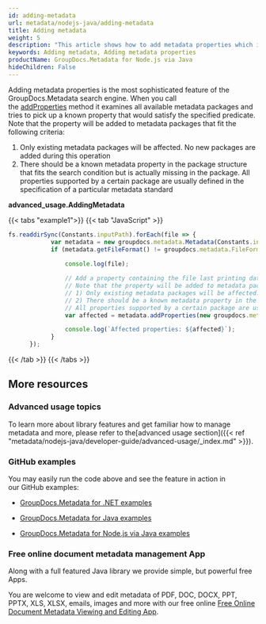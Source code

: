 ```yaml
---
id: adding-metadata
url: metadata/nodejs-java/adding-metadata
title: Adding metadata
weight: 5
description: "This article shows how to add metadata properties which is the most sophisticated feature of the GroupDocs.Metadata Node.js via Java search engine"
keywords: Adding metadata, Adding metadata properties
productName: GroupDocs.Metadata for Node.js via Java
hideChildren: False
---
```

Adding metadata properties is the most sophisticated feature of the GroupDocs.Metadata search engine. When you call the [addProperties](https://reference.groupdocs.com/metadata/nodejs-java/com.groupdocs.metadata/Metadata#addProperties(com.groupdocs.metadata.search.Specification,%20com.groupdocs.metadata.core.PropertyValue)) method it examines all available metadata packages and tries to pick up a known property that would satisfy the specified predicate. Note that the property will be added to metadata packages that fit the following criteria: 

1.  Only existing metadata packages will be affected. No new packages are added during this operation
2.  There should be a known metadata property in the package structure that fits the search condition but is actually missing in the package. All properties supported by a certain package are usually defined in the specification of a particular metadata standard

**advanced\_usage.AddingMetadata**

{{< tabs "example1">}}
{{< tab "JavaScript" >}}
```js
fs.readdirSync(Constants.inputPath).forEach(file => {
            var metadata = new groupdocs.metadata.Metadata(Constants.inputPath + file);
            if (metadata.getFileFormat() != groupdocs.metadata.FileFormat.Unknown && !metadata.getDocumentInfo().isEncrypted()) {
                
                console.log(file);

                // Add a property containing the file last printing date if it's missing
                // Note that the property will be added to metadata packages that satisfy the following criteria:
                // 1) Only existing metadata packages will be affected. No new packages are added during this operation
                // 2) There should be a known metadata property in the package structure that fits the search condition but is actually missing in the package.
                // All properties supported by a certain package are usually defined in the specification of a particular metadata standard
                var affected = metadata.addProperties(new groupdocs.metadata.ContainsTagSpecification(groupdocs.metadata.Tags.getTime().getPrinted()), new groupdocs.metadata.PropertyValue(new Date()));

                console.log(`Affected properties: ${affected}`);
            }
      });
```
{{< /tab >}}
{{< /tabs >}}

## More resources

### Advanced usage topics

To learn more about library features and get familiar how to manage metadata and more, please refer to the[advanced usage section]({{< ref "metadata/nodejs-java/developer-guide/advanced-usage/_index.md" >}}).

### GitHub examples

You may easily run the code above and see the feature in action in our GitHub examples:

*   [GroupDocs.Metadata for .NET examples](https://github.com/groupdocs-metadata/GroupDocs.Metadata-for-.NET)
    
*   [GroupDocs.Metadata for Java examples](https://github.com/groupdocs-metadata/GroupDocs.Metadata-for-Java)

*   [GroupDocs.Metadata for Node.js via Java examples](https://github.com/groupdocs-metadata/GroupDocs.Metadata-for-Node.js-via-Java)
    

### Free online document metadata management App

Along with a full featured Java library we provide simple, but powerful free Apps.

You are welcome to view and edit metadata of PDF, DOC, DOCX, PPT, PPTX, XLS, XLSX, emails, images and more with our free online [Free Online Document Metadata Viewing and Editing App](https://products.groupdocs.app/metadata).
